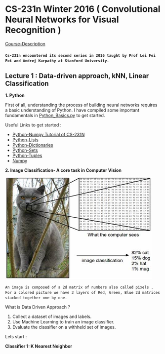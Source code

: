 # CS-231n Winter 2016 ( Convolutional Neural Networks for Visual Recognition )

[Course-Description](http://cs231n.stanford.edu/)

   #### **`Cs-231n encountered its second series in 2016 taught by Prof Lei Fei Fei and Andrej Karpathy at Stanford University.`**

## Lecture 1 : Data-driven approach, kNN, Linear Classification

**1. Python** 

First of all, understanding the process of building neural networks requires a basic understanding of Python. I have compiled some important fundamentals in [Python_Basics.py](https://github.com/kamranisg/CS231n-Andrej_Karpathy_Stanford/blob/master/Python_Basics.py) to get started.

Useful Links to get started :

- [Python-Numpy Tutorial of CS-231N](http://cs231n.github.io/python-numpy-tutorial/)
- [Python-Lists](https://docs.python.org/3.5/tutorial/datastructures.html#more-on-lists)
- [Python-Dictionaries](https://docs.python.org/3.5/library/stdtypes.html#dict)
- [Python-Sets](https://docs.python.org/3.5/library/stdtypes.html#set)
- [Python-Tuples](https://docs.python.org/3.5/tutorial/datastructures.html#tuples-and-sequences)
- [Numpy](https://numpy.org/)

**2. Image Classification- A core task in Computer Vision**

![Perception](Com.jfif)

`An image is composed of a 2d matrix of numbers also called pixels . For a colored picture we have 3 layers of Red, Green, Blue 2d matrices stacked together one by one.`

What is Data Driven Approach ? 

  1. Collect a dataset of images and labels.
  2. Use Machine Learning to train an image classifier.
  3. Evaluate the classifier on a withheld set of images.
  
  Lets start :
  
  **Classifier 1: K Nearest Neighbor**
  
  
